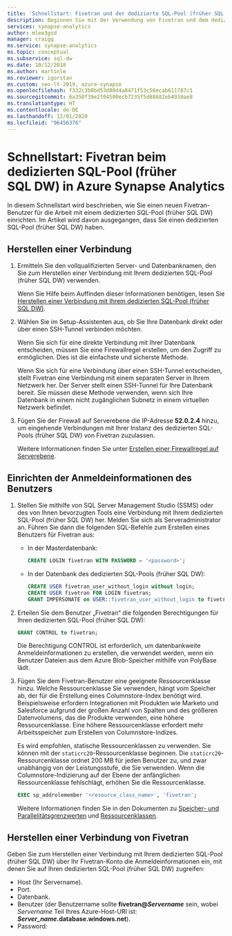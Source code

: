 ```yaml
---
title: 'Schnellstart: Fivetran und der dedizierte SQL-Pool (früher SQL DW)'
description: Beginnen Sie mit der Verwendung von Fivetran und dem dedizierten SQL-Pool (früher SQL DW) in Azure Synapse Analytics.
services: synapse-analytics
author: mlee3gsd
manager: craigg
ms.service: synapse-analytics
ms.topic: conceptual
ms.subservice: sql-dw
ms.date: 10/12/2018
ms.author: martinle
ms.reviewer: igorstan
ms.custom: seo-lt-2019, azure-synapse
ms.openlocfilehash: f332c3b0bd53d80d4a8471f53c56ecab611787c1
ms.sourcegitcommit: 6a350f39e2f04500ecb7235f5d88682eb4910ae8
ms.translationtype: HT
ms.contentlocale: de-DE
ms.lasthandoff: 12/01/2020
ms.locfileid: "96456376"
---
```

# <a name="quickstart-fivetran-with-dedicated-sql-pool-formerly-sql-dw-in-azure-synapse-analytics"></a>Schnellstart: Fivetran beim dedizierten SQL-Pool (früher SQL DW) in Azure Synapse Analytics 

In diesem Schnellstart wird beschrieben, wie Sie einen neuen Fivetran-Benutzer für die Arbeit mit einem dedizierten SQL-Pool (früher SQL DW) einrichten. Im Artikel wird davon ausgegangen, dass Sie einen dedizierten SQL-Pool (früher SQL DW) haben.

## <a name="set-up-a-connection"></a>Herstellen einer Verbindung

1. Ermitteln Sie den vollqualifizierten Server- und Datenbanknamen, den Sie zum Herstellen einer Verbindung mit Ihrem dedizierten SQL-Pool (früher SQL DW) verwenden.
    
    Wenn Sie Hilfe beim Auffinden dieser Informationen benötigen, lesen Sie [Herstellen einer Verbindung mit Ihrem dedizierten SQL-Pool (früher SQL DW)](sql-data-warehouse-connection-strings.md).

2. Wählen Sie im Setup-Assistenten aus, ob Sie Ihre Datenbank direkt oder über einen SSH-Tunnel verbinden möchten.

   Wenn Sie sich für eine direkte Verbindung mit Ihrer Datenbank entscheiden, müssen Sie eine Firewallregel erstellen, um den Zugriff zu ermöglichen. Dies ist die einfachste und sicherste Methode.

   Wenn Sie sich für eine Verbindung über einen SSH-Tunnel entscheiden, stellt Fivetran eine Verbindung mit einem separaten Server in Ihrem Netzwerk her. Der Server stellt einen SSH-Tunnel für Ihre Datenbank bereit. Sie müssen diese Methode verwenden, wenn sich Ihre Datenbank in einem nicht zugänglichen Subnetz in einem virtuellen Netzwerk befindet.

3. Fügen Sie der Firewall auf Serverebene die IP-Adresse **52.0.2.4** hinzu, um eingehende Verbindungen mit Ihrer Instanz des dedizierten SQL-Pools (früher SQL DW) von Fivetran zuzulassen.

   Weitere Informationen finden Sie unter [Erstellen einer Firewallregel auf Serverebene](create-data-warehouse-portal.md#create-a-server-level-firewall-rule).

## <a name="set-up-user-credentials"></a>Einrichten der Anmeldeinformationen des Benutzers

1. Stellen Sie mithilfe von SQL Server Management Studio (SSMS) oder des von Ihnen bevorzugten Tools eine Verbindung mit Ihrem dedizierten SQL-Pool (früher SQL DW) her. Melden Sie sich als Serveradministrator an. Führen Sie dann die folgenden SQL-Befehle zum Erstellen eines Benutzers für Fivetran aus:

    - In der Masterdatenbank: 
    
      ```sql
      CREATE LOGIN fivetran WITH PASSWORD = '<password>'; 
      ```

    - In der Datenbank des dedizierten SQL-Pools (früher SQL DW):

      ```sql
      CREATE USER fivetran_user_without_login without login;
      CREATE USER fivetran FOR LOGIN fivetran;
      GRANT IMPERSONATE on USER::fivetran_user_without_login to fivetran;
      ```

2. Erteilen Sie dem Benutzer „Fivetran“ die folgenden Berechtigungen für Ihren dedizierten SQL-Pool (früher SQL DW):

    ```sql
    GRANT CONTROL to fivetran;
    ```

    Die Berechtigung CONTROL ist erforderlich, um datenbankweite Anmeldeinformationen zu erstellen, die verwendet werden, wenn ein Benutzer Dateien aus dem Azure Blob-Speicher mithilfe von PolyBase lädt.

3. Fügen Sie dem Fivetran-Benutzer eine geeignete Ressourcenklasse hinzu. Welche Ressourcenklasse Sie verwenden, hängt vom Speicher ab, der für die Erstellung eines Columnstore-Index benötigt wird. Beispielsweise erfordern Integrationen mit Produkten wie Marketo und Salesforce aufgrund der großen Anzahl von Spalten und des größeren Datenvolumens, das die Produkte verwenden, eine höhere Ressourcenklasse. Eine höhere Ressourcenklasse erfordert mehr Arbeitsspeicher zum Erstellen von Columnstore-Indizes.

    Es wird empfohlen, statische Ressourcenklassen zu verwenden. Sie können mit der `staticrc20`-Ressourcenklasse beginnen. Die `staticrc20`-Ressourcenklasse ordnet 200 MB für jeden Benutzer zu, und zwar unabhängig von der Leistungsstufe, die Sie verwenden. Wenn die Columnstore-Indizierung auf der Ebene der anfänglichen Ressourcenklasse fehlschlägt, erhöhen Sie die Ressourcenklasse.

    ```sql
    EXEC sp_addrolemember '<resource_class_name>', 'fivetran';
    ```

    Weitere Informationen finden Sie in den Dokumenten zu [Speicher- und Parallelitätsgrenzwerten](memory-concurrency-limits.md) und [Ressourcenklassen](sql-data-warehouse-memory-optimizations-for-columnstore-compression.md#ways-to-allocate-more-memory).


## <a name="connect-from-fivetran"></a>Herstellen einer Verbindung von Fivetran

Geben Sie zum Herstellen einer Verbindung mit Ihrem dedizierten SQL-Pool (früher SQL DW) über Ihr Fivetran-Konto die Anmeldeinformationen ein, mit denen Sie auf Ihren dedizierten SQL-Pool (früher SQL DW) zugreifen: 

* Host (Ihr Servername).
* Port.
* Datenbank.
* Benutzer (der Benutzername sollte **fivetran\@_Servername_** sein, wobei *Servername* Teil Ihres Azure-Host-URI ist: **_Server\_name_.database.windows.net**).
* Password:
